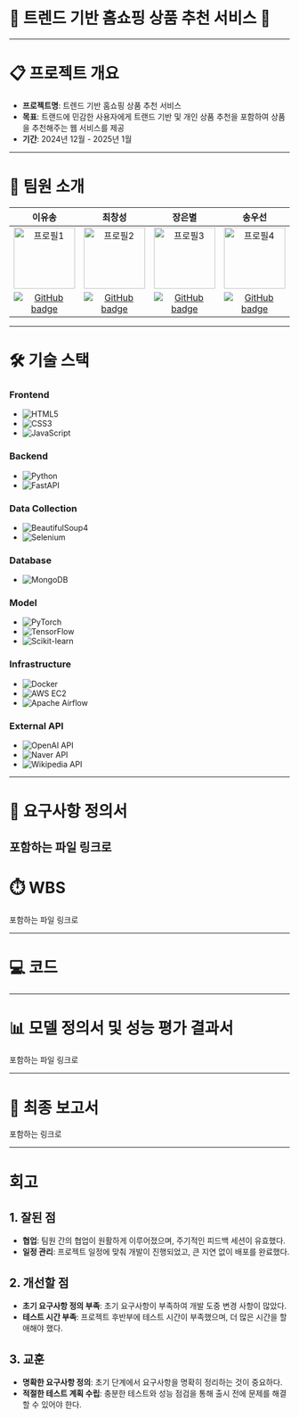 # 🛒 트렌드 기반 홈쇼핑 상품 추천 서비스 🛒

---------------------------------------

# 📋 프로젝트 개요

- **프로젝트명**: 트렌드 기반 홈쇼핑 상품 추천 서비스
- **목표**: 트랜드에 민감한 사용자에게 트랜드 기반 및 개인 상품 추천을 포함하여 상품을 추천해주는 웹 서비스를 제공
- **기간**: 2024년 12월 - 2025년 1월

---------------------------------------

# 👥 팀원 소개

| 이유송 | 최창성 | 장은별 | 송우선 | 김수현 | 정수빈 |
|:---:|:---:|:---:|:---:|:---:|:---:|
| <img src="https://github.com/whynotsw-camp/wh02-3rd-3team-SHC/raw/aa0b417eab5fd46767f08d8807c3fe32e4dbce92/team_images/yusong.png" alt="프로필1" width="110"> | <img src="https://github.com/whynotsw-camp/wh02-3rd-3team-SHC/raw/aa0b417eab5fd46767f08d8807c3fe32e4dbce92/team_images/ccs.png" alt="프로필2" width="110"> | <img src="https://github.com/whynotsw-camp/wh02-3rd-3team-SHC/raw/aa0b417eab5fd46767f08d8807c3fe32e4dbce92/team_images/jeb.png" alt="프로필3" width="110"> | <img src="https://github.com/whynotsw-camp/wh02-3rd-3team-SHC/raw/aa0b417eab5fd46767f08d8807c3fe32e4dbce92/team_images/sws.png" alt="프로필4" width="110"> | <img src="https://github.com/whynotsw-camp/wh02-3rd-3team-SHC/raw/aa0b417eab5fd46767f08d8807c3fe32e4dbce92/team_images/ksh.png" alt="프로필5" width="110"> | <img src="https://github.com/whynotsw-camp/wh02-3rd-3team-SHC/raw/aa0b417eab5fd46767f08d8807c3fe32e4dbce92/team_images/jsb.png" alt="프로필6" width="110"> |
| [![GitHub badge](https://img.shields.io/badge/GitHub-LINK-181717?style=for-the-badge&logo=github)](https://github.com/yusongod0303) | [![GitHub badge](https://img.shields.io/badge/GitHub-LINK-181717?style=for-the-badge&logo=github)](https://github.com/changsung6160) | [![GitHub badge](https://img.shields.io/badge/GitHub-LINK-181717?style=for-the-badge&logo=github)](https://github.com/eunstar98) | [![GitHub badge](https://img.shields.io/badge/GitHub-LINK-181717?style=for-the-badge&logo=github)](https://github.com/Song613) | [![GitHub badge](https://img.shields.io/badge/GitHub-LINK-181717?style=for-the-badge&logo=github)](https://github.com/ssukhyun) | [![GitHub badge](https://img.shields.io/badge/GitHub-LINK-181717?style=for-the-badge&logo=github)](https://github.com/subin0728) |


---------------------------------------

# 🛠️ 기술 스택  

### **Frontend**
- ![HTML5](https://img.shields.io/badge/HTML5--E34F26?style=flat&logo=html5&logoColor=white)
- ![CSS3](https://img.shields.io/badge/CSS3--1572B6?style=flat&logo=css3&logoColor=white)
- ![JavaScript](https://img.shields.io/badge/JavaScript--F7DF1E?style=flat&logo=javascript&logoColor=black)

### **Backend**
- ![Python](https://img.shields.io/badge/Python--3776AB?style=flat&logo=python&logoColor=white)
- ![FastAPI](https://img.shields.io/badge/FastAPI--009688?style=flat&logo=fastapi&logoColor=white)

### **Data Collection**
- ![BeautifulSoup4](https://img.shields.io/badge/BeautifulSoup4--8FC04E?style=flat&logo=beautifulsoup&logoColor=white)
- ![Selenium](https://img.shields.io/badge/Selenium--43B02A?style=flat&logo=selenium&logoColor=white)

### **Database**
- ![MongoDB](https://img.shields.io/badge/MongoDB--47A248?style=flat&logo=mongodb&logoColor=white)

### **Model**
- ![PyTorch](https://img.shields.io/badge/PyTorch--EE4C2C?style=flat&logo=pytorch&logoColor=white)
- ![TensorFlow](https://img.shields.io/badge/TensorFlow--FF6F00?style=flat&logo=tensorflow&logoColor=white)
- ![Scikit-learn](https://img.shields.io/badge/Scikit--learn--F7931E?style=flat&logo=scikit-learn&logoColor=white)

### **Infrastructure**
- ![Docker](https://img.shields.io/badge/Docker--2496ED?style=flat&logo=docker&logoColor=white)
- ![AWS EC2](https://img.shields.io/badge/AWS%20EC2--FF9900?style=flat&logo=amazonaws&logoColor=white)
- ![Apache Airflow](https://img.shields.io/badge/Apache%20Airflow--017CEE?style=flat&logo=apacheairflow&logoColor=white)

### **External API**
- ![OpenAI API](https://img.shields.io/badge/OpenAI%20API--412991?style=flat&logo=openai&logoColor=white)
- ![Naver API](https://img.shields.io/badge/Naver%20API--03C75A?style=flat&logo=naver&logoColor=white)
- ![Wikipedia API](https://img.shields.io/badge/Wikipedia%20API--000000?style=flat&logo=wikipedia&logoColor=white)

---------------------------------------

# 📝 요구사항 정의서

포함하는 파일 링크로 
----------------------------------------

# ⏱️ WBS

포함하는 파일 링크로
 
----------------------------------------

# 💻 코드


----------------------------------------

# 📊 모델 정의서 및 성능 평가 결과서

포함하는 파일 링크로

-----------------------------------------

# 📑 최종 보고서

포함하는 링크로

-----------------------------------------

# 회고

## 1. 잘된 점
- **협업**: 팀원 간의 협업이 원활하게 이루어졌으며, 주기적인 피드백 세션이 유효했다.
- **일정 관리**: 프로젝트 일정에 맞춰 개발이 진행되었고, 큰 지연 없이 배포를 완료했다.

## 2. 개선할 점
- **초기 요구사항 정의 부족**: 초기 요구사항이 부족하여 개발 도중 변경 사항이 많았다.
- **테스트 시간 부족**: 프로젝트 후반부에 테스트 시간이 부족했으며, 더 많은 시간을 할애해야 했다.

## 3. 교훈
- **명확한 요구사항 정의**: 초기 단계에서 요구사항을 명확히 정리하는 것이 중요하다.
- **적절한 테스트 계획 수립**: 충분한 테스트와 성능 점검을 통해 출시 전에 문제를 해결할 수 있어야 한다.

